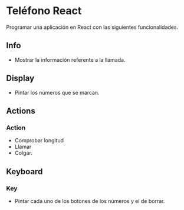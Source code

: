 # Teléfono React

Programar una aplicación en React con las siguientes funcionalidades.

## Info

- Mostrar la información referente a la llamada.

## Display

- Pintar los números que se marcan.

## Actions

### Action

- Comprobar longitud
- Llamar
- Colgar.

## Keyboard

### Key

- Pintar cada uno de los botones de los números y el de borrar.
